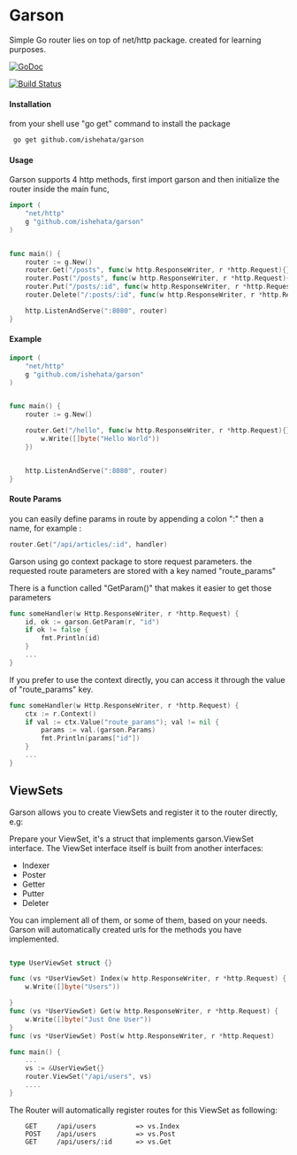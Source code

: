# Garson

Simple Go router lies on top of net/http package. created for learning purposes.

[![GoDoc](https://godoc.org/github.com/ishehata/garson?status.svg)](https://godoc.org/github.com/ishehata/garson)

[![Build Status](https://travis-ci.org/ishehata/garson.svg?branch=master)](https://travis-ci.org/ishehata/garson)

#### Installation

from your shell use "go get" command to install the package

```bash
 go get github.com/ishehata/garson
```

#### Usage

Garson supports 4 http methods, 
first import garson and then initialize the router inside the main func,

```go
import (
    "net/http"
    g "github.com/ishehata/garson"
)


func main() {
    router := g.New()
    router.Get("/posts", func(w http.ResponseWriter, r *http.Request){})
    router.Post("/posts", func(w http.ResponseWriter, r *http.Request){})
    router.Put("/posts/:id", func(w http.ResponseWriter, r *http.Request){})
    router.Delete("/:posts/:id", func(w http.ResponseWriter, r *http.Request){})

    http.ListenAndServe(":8080", router)
}
```

#### Example

```go
import (
    "net/http"
    g "github.com/ishehata/garson"
)


func main() {
    router := g.New()

    router.Get("/hello", func(w http.ResponseWriter, r *http.Request){}
        w.Write([]byte("Hello World"))
    })


    http.ListenAndServe(":8080", router)
}
```

#### Route Params

you can easily define params in route by appending a colon ":" then a name,
for example :

```go
router.Get("/api/articles/:id", handler)
```
Garson using go context package to store request parameters.
the requested route parameters are stored with a key named "route_params"

There is a function called "GetParam()" that makes it easier to get those parameters

```go
func someHandler(w Http.ResponseWriter, r *http.Request) {
    id, ok := garson.GetParam(r, "id")
    if ok != false {
		fmt.Println(id)
    }
    ...
}
```

If you prefer to use the context directly, you can access it through the value
of "route_params" key.

```go
func someHandler(w Http.ResponseWriter, r *http.Request) {
    ctx := r.Context()
    if val := ctx.Value("route_params"); val != nil {
        params := val.(garson.Params)
        fmt.Println(params["id"])
    }
    ...
}
```


## ViewSets

Garson allows you to create ViewSets and register it to the router directly,
e.g:

Prepare your ViewSet, it's a struct that implements garson.ViewSet interface.
The ViewSet interface itself is built from another interfaces:
 - Indexer
 - Poster
 - Getter
 - Putter
 - Deleter

 You can implement all of them, or some of them, based on your needs.
 Garson will automatically created urls for the methods you have implemented.

```go

type UserViewSet struct {}

func (vs *UserViewSet) Index(w http.ResponseWriter, r *http.Request) {
	w.Write([]byte("Users"))

}
func (vs *UserViewSet) Get(w http.ResponseWriter, r *http.Request) {
	w.Write([]byte("Just One User"))
}
func (vs *UserViewSet) Post(w http.ResponseWriter, r *http.Request)         {}
```

```go
func main() {
    ...
    vs := &UserViewSet{}
    router.ViewSet("/api/users", vs)
    ....
}
```

The Router will automatically register routes for this ViewSet as following:

```
    GET     /api/users          => vs.Index
    POST    /api/users          => vs.Post
    GET     /api/users/:id      => vs.Get
```
